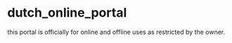 # dutch_online_portal
this portal is officially for online and offline uses as restricted by the owner.
